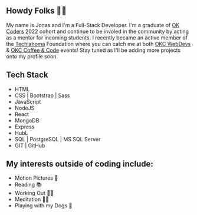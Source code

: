 ## Howdy Folks 👋🏼
My name is Jonas and I'm a Full-Stack Developer. I'm a graduate of <a href="https://www.okcoders.com/">OK Coders</a> 2022 cohort and continue to be involed in the community by acting as a mentor for incoming students. I recently became an active member of the <a href="https://www.techlahoma.org/">Techlahoma</a> Foundation where you can catch me at both <a href="https://www.meetup.com/OKCWebDevs/">OKC WebDevs</a> & <a href="https://www.meetup.com/okccoffeeandcode/">OKC Coffee & Code</a> events! Stay tuned as I'll be adding more projects onto my profile soon.

<h2>Tech Stack</h2>
  <ul>
    <li>HTML</li>
    <li>CSS | Bootstrap | Sass </li>
    <li>JavaScript</li>
    <li>NodeJS</li>
    <li>React</li>
    <li>MongoDB</li>
    <li>Express</li>
    <li>HubL</li>
    <li>SQL | PostgreSQL | MS SQL Server</li>
    <li>GIT | GitHub</li>
  </ul>
  
  <h2>My interests outside of coding include:</h2>
  <ul>
    <li>Motion Pictures 🎥</li>
    <li>Reading 📚</li>
    <li>Working Out 🏃🏻</li>
    <li>Meditation 🧎🏻</li>
    <li>Playing with my Dogs 🐾</li>
  </ul>


<!--
**jonas-arroyo/jonas-arroyo** is a ✨ _special_ ✨ repository because its `README.md` (this file) appears on your GitHub profile.

Here are some ideas to get you started:

- 🔭 I’m currently working on ...
- 🌱 I’m currently learning ...
- 👯 I’m looking to collaborate on ...
- 🤔 I’m looking for help with ...
- 💬 Ask me about ...
- 📫 How to reach me: ...
- 😄 Pronouns: ...
- ⚡ Fun fact: ...
-->
